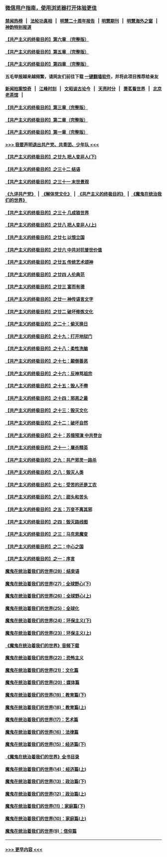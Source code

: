 ### [微信用户指南，使用浏览器打开体验更佳](https://github.com/gfw-breaker/banned-news1/blob/master/indexes/wechat-guide.md?t=0)
#### [禁闻热榜](热点新闻.md?t=0)  &nbsp;&nbsp;|&nbsp;&nbsp; [法轮功真相](https://github.com/gfw-breaker/truth/blob/master/README.md?t=0) &nbsp;&nbsp;|&nbsp;&nbsp; [明慧二十周年报告](https://github.com/gfw-breaker/mh-reports/blob/master/README.md?t=0) &nbsp;&nbsp;|&nbsp;&nbsp;[明慧期刊](https://github.com/gfw-breaker/mh-qikan) &nbsp;&nbsp;|&nbsp;&nbsp; [明慧海外之窗](https://github.com/gfw-breaker/mh-news/blob/master/README.md?t=0) &nbsp;&nbsp;|&nbsp;&nbsp; [神韵特别报道](https://github.com/gfw-breaker/mh-news/blob/master/shenyun.md?t=0)
#### [【共产主义的终极目的】第六章 （完整版）](../pages/nsc422/n11428913.md?t=02161022) 
#### [【共产主义的终极目的】第五章 （完整版）](../pages/nsc422/n11428912.md?t=02161022) 
#### [【共产主义的终极目的】第四章 （完整版）](../pages/nsc422/n11428907.md?t=02161022) 
#### 五毛举报越来越频繁，请网友们前往下载 [一键翻墙软件](https://github.com/gfw-breaker/ssr-accounts)，并将此项目推荐给亲友
#### [新闻拍案惊奇](https://github.com/gfw-breaker/banned-news1/blob/master/pages/link4.md) &nbsp;&nbsp;|&nbsp;&nbsp; [江峰时刻](https://github.com/gfw-breaker/banned-news1/blob/master/pages/link4.md) &nbsp;&nbsp;|&nbsp;&nbsp; [文昭谈古论今](https://github.com/gfw-breaker/banned-news1/blob/master/pages/link4.md) &nbsp;&nbsp;|&nbsp;&nbsp; [天亮时分](https://github.com/gfw-breaker/banned-news1/blob/master/pages/link4.md) &nbsp;&nbsp;|&nbsp;&nbsp; [萧茗看世界](https://github.com/gfw-breaker/banned-news1/blob/master/pages/link4.md) &nbsp;&nbsp;|&nbsp;&nbsp; [北京老茶馆](https://github.com/gfw-breaker/banned-news1/blob/master/pages/link4.md) &nbsp;&nbsp;|&nbsp;&nbsp; 
#### [【共产主义的终极目的】第三章（完整版）](../pages/nsc422/n11428848.md?t=02161022) 
#### [【共产主义的终极目的】第二章（完整版）](../pages/nsc422/n11428831.md?t=02161022) 
#### [【共产主义的终极目的】第一章（完整版）](../pages/nsc422/n11417651.md?t=02161022) 
#### [>>> 我要声明退出共产党、共青团、少年队 <<<](https://github.com/begood0513/goodnews/blob/master/quit/letter.md) 
#### [【共产主义的终极目的】之廿九 把人变非人(下)](../pages/nsc422/n11344140.md?t=02161022) 
#### [【共产主义的终极目的】之三十二 结语](../pages/nsc422/n11360535.md?t=02161022) 
#### [【共产主义的终极目的】之三十一 末世景观](../pages/nsc422/n11351129.md?t=02161022) 
#### [《九评共产党》](https://github.com/begood0513/9ping.md/blob/master/README.md) &nbsp;|&nbsp; [《解体党文化》](../../../../jtdwh.md/blob/master/README.md)  &nbsp;|&nbsp; [《共产主义的终极目的》](../../../../gczydzjmd.md/blob/master/README.md) &nbsp;|&nbsp; [《魔鬼在统治我们的世界》](../../../../mgztzwmdsj.md/blob/master/README.md) 
#### [【共产主义的终极目的】之三十 几成狼世界](../pages/nsc422/n11348280.md?t=02161022) 
#### [【共产主义的终极目的】之廿八 把人变非人(上)](../pages/nsc422/n11340492.md?t=02161022) 
#### [【共产主义的终极目的】之廿七 以恨立国](../pages/nsc422/n11336944.md?t=02161022) 
#### [【共产主义的终极目的】之廿六 中共对抗普世价值](../pages/nsc422/n11324785.md?t=02161022) 
#### [【共产主义的终极目的】之廿五 传统艺术颂神](../pages/nsc422/n11296396.md?t=02161022) 
#### [【共产主义的终极目的】之廿四 人伦典范](../pages/nsc422/n11296397.md?t=02161022) 
#### [【共产主义的终极目的】之廿三 富而有德](../pages/nsc422/n11283598.md?t=02161022) 
#### [【共产主义的终极目的】之廿一 神传语言文字](../pages/nsc422/n11263265.md?t=02161022) 
#### [【共产主义的终极目的】之廿二 破坏修炼文化](../pages/nsc422/n11245728.md?t=02161022) 
#### [【共产主义的终极目的】之二十：偷天换日](../pages/nsc422/n11238846.md?t=02161022) 
#### [【共产主义的终极目的】之十九：打开地狱门](../pages/nsc422/n11206376.md?t=02161022) 
#### [【共产主义的终极目的】之十八：柔性洗脑](../pages/nsc422/n11199994.md?t=02161022) 
#### [【共产主义的终极目的】之十七：颠倒善恶](../pages/nsc422/n11179782.md?t=02161022) 
#### [【共产主义的终极目的】之十六：反神骂祖宗](../pages/nsc422/n11166798.md?t=02161022) 
#### [【共产主义的终极目的】之十五：毁人不倦](../pages/nsc422/n11166792.md?t=02161022) 
#### [【共产主义的终极目的】之十四：邪恶之最](../pages/nsc422/n11150249.md?t=02161022) 
#### [【共产主义的终极目的】之十三：毁灭文化](../pages/nsc422/n11135227.md?t=02161022) 
#### [【共产主义的终极目的】之十二：破坏自然](../pages/nsc422/n11135214.md?t=02161022) 
#### [【共产主义的终极目的】之十：苏俄预演 中共登台](../pages/nsc422/n11118424.md?t=02161022) 
#### [【共产主义的终极目的】之十一：屠杀精英](../pages/nsc422/n11118442.md?t=02161022) 
#### [【共产主义的终极目的】之九：共产邪灵一路杀](../pages/nsc422/n11114139.md?t=02161022) 
#### [【共产主义的终极目的】之八：毁灭人类](../pages/nsc422/n11108503.md?t=02161022) 
#### [【共产主义的终极目的】之七：受苦的还是工农](../pages/nsc422/n11101809.md?t=02161022) 
#### [【共产主义的终极目的】之六：甜头和苦头](../pages/nsc422/n11096971.md?t=02161022) 
#### [【共产主义的终极目的】之五：万变不离其邪](../pages/nsc422/n11091285.md?t=02161022) 
#### [【共产主义的终极目的】之四：毁灭路线图](../pages/nsc422/n11086284.md?t=02161022) 
#### [【共产主义的终极目的】之三：马克思魔变](../pages/nsc422/n11061941.md?t=02161022) 
#### [【共产主义的终极目的】之二：中心之国](../pages/nsc422/n11047728.md?t=02161022) 
#### [【共产主义的终极目的】之一：序言](../pages/nsc422/n11086077.md?t=02161022) 
#### [魔鬼在统治着我们的世界(28)：结束语](../pages/nsc422/n10936246.md?t=02161022) 
#### [魔鬼在统治着我们的世界(27)：全球野心(下)](../pages/nsc422/n10928319.md?t=02161022) 
#### [魔鬼在统治着我们的世界(26)：全球野心(上)](../pages/nsc422/n10900318.md?t=02161022) 
#### [魔鬼在统治着我们的世界(25)：全球化](../pages/nsc422/n10788205.md?t=02161022) 
#### [魔鬼在统治着我们的世界(24)：环保主义(下)](../pages/nsc422/n10695307.md?t=02161022) 
#### [魔鬼在统治着我们的世界(23)：环保主义(上)](../pages/nsc422/n10688613.md?t=02161022) 
#### [《魔鬼在统治着我们的世界》音频下载](../pages/nsc422/n10635553.md?t=02161022) 
#### [魔鬼在统治着我们的世界(22)：恐怖主义](../pages/nsc422/n10614727.md?t=02161022) 
#### [魔鬼在统治着我们的世界(21)：文化篇](../pages/nsc422/n10597706.md?t=02161022) 
#### [魔鬼在统治着我们的世界(20)：媒体篇](../pages/nsc422/n10586579.md?t=02161022) 
#### [魔鬼在统治着我们的世界(19)：教育篇(下)](../pages/nsc422/n10564808.md?t=02161022) 
#### [魔鬼在统治着我们的世界(18)：教育篇(上)](../pages/nsc422/n10526970.md?t=02161022) 
#### [魔鬼在统治着我们的世界(17)：艺术篇](../pages/nsc422/n10499093.md?t=02161022) 
#### [魔鬼在统治着我们的世界(16)：法律篇](../pages/nsc422/n10485969.md?t=02161022) 
#### [魔鬼在统治着我们的世界(15)：经济篇(下)](../pages/nsc422/n10469975.md?t=02161022) 
#### [《魔鬼在统治着我们的世界》全书目录](../pages/nsc422/n10464261.md?t=02161022) 
#### [魔鬼在统治着我们的世界(14)：经济篇(上)](../pages/nsc422/n10457370.md?t=02161022) 
#### [魔鬼在统治着我们的世界(13)：政治篇(下)](../pages/nsc422/n10448270.md?t=02161022) 
#### [魔鬼在统治着我们的世界(12)：政治篇(上)](../pages/nsc422/n10444576.md?t=02161022) 
#### [魔鬼在统治着我们的世界(11)：家庭篇(下)](../pages/nsc422/n10440961.md?t=02161022) 
#### [魔鬼在统治着我们的世界(10)：家庭篇(上)](../pages/nsc422/n10435448.md?t=02161022) 
#### [魔鬼在统治着我们的世界(9)：信仰篇](../pages/nsc422/n10432159.md?t=02161022) 

----
#### [ >>> 更早内容 <<< ](../indexes/nsc422-earlier.md)
